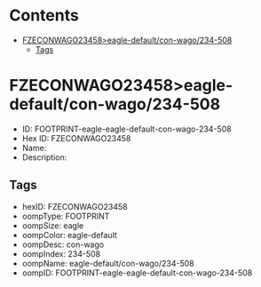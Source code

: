 



Contents
========

* [FZECONWAGO23458>eagle-default/con-wago/234-508](#fzeconwago23458eagle-defaultcon-wago234-508)
	* [Tags](#tags)

# FZECONWAGO23458>eagle-default/con-wago/234-508

- ID: FOOTPRINT-eagle-eagle-default-con-wago-234-508
- Hex ID: FZECONWAGO23458
- Name: 
- Description: 

## Tags

- hexID: FZECONWAGO23458
- oompType: FOOTPRINT
- oompSize: eagle
- oompColor: eagle-default
- oompDesc: con-wago
- oompIndex: 234-508
- oompName: eagle-default/con-wago/234-508
- oompID: FOOTPRINT-eagle-eagle-default-con-wago-234-508
